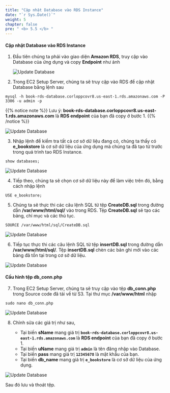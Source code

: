```yaml
---
title: "Cập nhật Database vào RDS Instance"
date: "`r Sys.Date()`"
weight: 5
chapter: false
pre: " <b> 5.5 </b> "
---
```


#### Cập nhật Database vào RDS Instance

1. Đầu tiên chúng ta phải vào giao diện **Amazon RDS**, truy cập vào Database của ứng dụng và copy **Endpoint** như ảnh

   ![Update Database](/workshop1-FCJ2024/images/5-SetupEc2ServerAndEFS/5.5-UpdateDBtoRDSInstance/0001-update-db.png?featherlight=false&width=90pc)

2. Trong EC2 Setup Server, chúng ta sẽ truy cập vào RDS để cập nhật Database bằng lệnh sau

```
mysql -h book-rds-database.corloppcovr8.us-east-1.rds.amazonaws.com -P 3306 -u admin -p
```

{{% notice note %}}
Lưu ý: **book-rds-database.corloppcovr8.us-east-1.rds.amazonaws.com** là **RDS endpoint** của bạn đã copy ở bước 1.
{{% /notice %}}

![Update Database](/workshop1-FCJ2024/images/5-SetupEc2ServerAndEFS/5.5-UpdateDBtoRDSInstance/0002-update-db.png?featherlight=false&width=90pc)

3. Nhập lệnh để kiểm tra tất cả cơ sở dữ liệu đang có, chúng ta thấy có **e_bookstore** là cơ sở dữ liệu của ứng dụng mà chúng ta đã tạo từ trước trong quá trình tao RDS Instance.

```
show databases;
```

![Update Database](/workshop1-FCJ2024/images/5-SetupEc2ServerAndEFS/5.5-UpdateDBtoRDSInstance/0003-update-db.png?featherlight=false&width=90pc)

4. Tiếp theo, chúng ta sẽ chọn cơ sở dữ liệu này để làm việc trên đó, bằng cách nhập lệnh

```
USE e_bookstore;
```

5. Chúng ta sẽ thực thi các câu lệnh SQL từ tệp **CreateDB.sql** trong đường dẫn **/var/www/html/sql/** vào trong RDS. Tệp **CreateDB.sql** sẽ tạo các bảng, chỉ mục và các thủ tục.

```
SOURCE /var/www/html/sql/CreateDB.sql
```

![Update Database](/workshop1-FCJ2024/images/5-SetupEc2ServerAndEFS/5.5-UpdateDBtoRDSInstance/0005-update-db.png?featherlight=false&width=90pc)

6. Tiếp tục thực thi các câu lệnh SQL từ tệp **insertDB.sql** trong đường dẫn **/var/www/html/sql/**. Tệp **insertDB.sql** chèn các bản ghi mới vào các bảng đã tồn tại trong cơ sở dữ liệu.

![Update Database](/workshop1-FCJ2024/images/5-SetupEc2ServerAndEFS/5.5-UpdateDBtoRDSInstance/0006-update-db.png?featherlight=false&width=90pc)

#### Cấu hình tệp db_conn.php

7. Trong EC2 Setup Server, chúng ta sẽ truy cập vào tệp **db_conn.php** trong Source code đã tải về từ S3. Tại thư mục **/var/www/html** nhập

```
sudo nano db_conn.php
```

![Update Database](/workshop1-FCJ2024/images/5-SetupEc2ServerAndEFS/5.5-UpdateDBtoRDSInstance/0007-update-db.png?featherlight=false&width=90pc)

8. Chỉnh sửa các giá trị như sau,

   - Tại biến **sName** mang giá trị **`book-rds-database.corloppcovr8.us-east-1.rds.amazonaws.com`** là **RDS endpoint** của bạn đã copy ở bước 1.
   - Tại biến **uName** mang giá trị **`admin`** là tên đăng nhập vào Database.
   - Tại biến **pass** mang giá trị **`12345678`** là mật khẩu của bạn.
   - Tại biến **db_name** mang giá trị **`e_bookstore`** là cơ sở dữ liệu của ứng dụng.

![Update Database](/workshop1-FCJ2024/images/5-SetupEc2ServerAndEFS/5.5-UpdateDBtoRDSInstance/0008-update-db.png?featherlight=false&width=90pc)

Sau đó lưu và thoát tệp.
